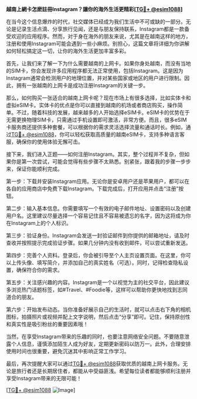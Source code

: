 **越南上網卡怎麽註冊Instagram？讓你的海外生活更精彩[[TG💪+ @esim1088](https://t.me/s/esim1088)]**

在当今这个信息爆炸的时代，社交媒体已经成为我们生活中不可或缺的一部分。无论是记录生活点滴、分享旅行见闻，还是与朋友保持联系，Instagram都是一款备受欢迎的应用程序。然而，对于身在海外的朋友来说，尤其是在越南这样的地方，注册和使用Instagram可能会遇到一些小麻烦。别担心，这篇文章将详细为你讲解如何轻松搞定这一切，让你的海外生活更加丰富多彩。

首先，让我们来了解一下为什么需要越南的上网卡。如果你身处越南，而没有当地的SIM卡，你会发现许多应用程序都无法正常使用，包括Instagram。这是因为Instagram通常会检测用户的地理位置，并对某些国家或地区的用户进行限制。因此，拥有一张越南的上网卡是成功注册Instagram的关键一步。

那么，如何购买一张适合的越南上网卡呢？现在市场上有很多选择，比如实体卡和虚拟eSIM卡。实体卡的优点是你可以直接到越南的机场或者商店购买，操作简单。不过，随着科技的发展，越来越多的人开始选择eSIM卡。eSIM卡的优势在于无需更换物理SIM卡，只需通过手机设置即可激活，非常方便。而且，很多eSIM卡服务商还提供多种套餐，可以根据你的需求灵活选择流量和通话时长。例如，通过[TG💪+ @esim1088](https://t.me/s/esim1088)，你可以轻松获取高质量的越南eSIM卡，支持多种语言客服，确保你的使用体验无懈可击。

接下来，我们进入正题——如何注册Instagram。其实，整个过程并不复杂，但如果你是第一次尝试，可能会觉得有些步骤不太熟悉。别紧张，跟着我的步骤一步步来，保证你能顺利完成。

第一步：下载并安装Instagram应用。无论你是安卓用户还是苹果用户，都可以在各自的应用商店中免费下载Instagram。下载完成后，打开应用并点击“注册”按钮。

第二步：输入基本信息。你需要填写一个有效的电子邮件地址、设置密码以及创建用户名。这里建议尽量选择一个容易记住且不容易被遗忘的名字，因为这将成为你在Instagram上的个人标识。

第三步：验证身份。Instagram会发送一封验证邮件到你提供的邮箱地址，请及时查收并按照提示完成验证步骤。如果几分钟内没有收到邮件，可以尝试重新发送。

第四步：完善个人资料。登录后，你会被引导至个人主页设置页面。在这里，你可以上传头像、填写简介，并添加自己的真实姓名（可选）。同时，记得检查隐私设置，确保符合你的需求。

第五步：关注感兴趣的内容。Instagram是一个以视觉为主的社交平台，因此建议多浏览热门话题标签，如#Travel、#Foodie等，这样可以帮助你更快地找到志同道合的朋友。

第六步：开始发布动态。当你准备好展示自己的生活时，就可以点击右下角的相机图标，拍摄照片或视频并配上文字说明，然后点击“分享”即可。记住，保持原创性和真实性是吸引粉丝的重要因素哦！

当然，在享受Instagram带来的乐趣的同时，也要注意网络安全问题。不要随意泄露个人信息，谨慎添加陌生人成为好友，定期更新密码以防万一。此外，合理安排使用时间也很重要，避免沉迷其中影响正常工作学习。

最后，再次提醒大家可以通过[TG💪+ @esim1088](https://t.me/s/esim1088)获取优质的越南上网卡服务。无论是旅行者还是长期居住者，都能从中受益匪浅。希望每位读者都能够顺利注册并享受Instagram带来的无限可能！

[[TG💪+ @esim1088](https://t.me/s/esim1088) ![Image](https://i.postimg.cc/4NQfJmqS/Snipaste-2025-05-13-00-14-12.png)]